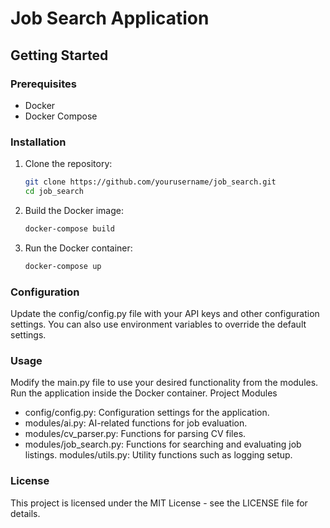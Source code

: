 # Job Search Application
## Getting Started

### Prerequisites

- Docker
- Docker Compose

### Installation

1. Clone the repository:

   ```sh
   git clone https://github.com/yourusername/job_search.git
   cd job_search

2. Build the Docker image:

    ```sh
    docker-compose build
    ```

3. Run the Docker container:
    ```sh
    docker-compose up
    ```
### Configuration
Update the config/config.py file with your API keys and other configuration settings. You can also use environment variables to override the default settings.

### Usage
Modify the main.py file to use your desired functionality from the modules.
Run the application inside the Docker container.
Project Modules
- config/config.py: Configuration settings for the application.
- modules/ai.py: AI-related functions for job evaluation.
- modules/cv_parser.py: Functions for parsing CV files.
- modules/job_search.py: Functions for searching and evaluating job listings.
modules/utils.py: Utility functions such as logging setup.

### License
This project is licensed under the MIT License - see the LICENSE file for details.

